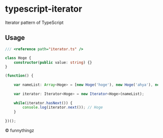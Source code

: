 typescript-iterator
====================

Iterator pattern of TypeScript

## Usage

```TypeScript
/// <reference path="iterator.ts" />

class Hoge {
    constructor(public value: string) {}
}

(function() {
    
    var nameList: Array<Hoge> = [new Hoge('hoge'), new Hoge('ahya'), new Hoge('hage')];
    
    var iterator: Iterator<Hoge> = new Iterator<Hoge>(nameList);
    
    while(iterator.hasNext()) {
        console.log(iterator.next()); // Hoge
    }
    
})();
```

&copy; funnythingz
